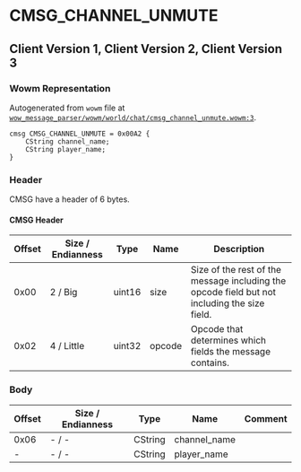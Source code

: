 # CMSG_CHANNEL_UNMUTE

## Client Version 1, Client Version 2, Client Version 3

### Wowm Representation

Autogenerated from `wowm` file at [`wow_message_parser/wowm/world/chat/cmsg_channel_unmute.wowm:3`](https://github.com/gtker/wow_messages/tree/main/wow_message_parser/wowm/world/chat/cmsg_channel_unmute.wowm#L3).
```rust,ignore
cmsg CMSG_CHANNEL_UNMUTE = 0x00A2 {
    CString channel_name;
    CString player_name;
}
```
### Header

CMSG have a header of 6 bytes.

#### CMSG Header

| Offset | Size / Endianness | Type   | Name   | Description |
| ------ | ----------------- | ------ | ------ | ----------- |
| 0x00   | 2 / Big           | uint16 | size   | Size of the rest of the message including the opcode field but not including the size field.|
| 0x02   | 4 / Little        | uint32 | opcode | Opcode that determines which fields the message contains.|

### Body

| Offset | Size / Endianness | Type | Name | Comment |
| ------ | ----------------- | ---- | ---- | ------- |
| 0x06 | - / - | CString | channel_name |  |
| - | - / - | CString | player_name |  |

